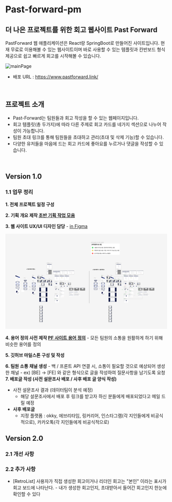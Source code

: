 # Past-forward-pm

## 더 나은 프로젝트를 위한 회고 웹사이트 Past Forward
PastForward 웹 애플리케이션은 React랑 SpringBoot로 만들어진 사이트입니다. 현재 무료로 이용해볼 수 있는 웹사이트이며 바로 사용할 수 있는 템플릿과 칸반보드 형식 제공으로 쉽고 빠르게 회고를 시작해볼 수 있습니다.

![mainPage](https://github.com/donga-it-club/past-forward-frontend/assets/138123134/b19cc815-677f-42e8-ab35-f7acfa4bf988)


- 배포 URL : https://www.pastforward.link/

<br>

## 프로젝트 소개

- Past-Forward는 팀원들과 회고 작성을 할 수 있는 웹페이지입니다.
- 회고 템플릿(총 두가지)에 따라 다른 주제로 회고 카드를 네가지 섹션으로 나누어 작성이 가능합니다.
- 팀원 초대 링크를 통해 팀원들을 초대하고 관리(초대 및 삭제 기능)할 수 있습니다.
- 다양한 유저들을 마음에 드는 회고 카드에 좋아요를 누르거나 댓글을 작성할 수 있습니다.

<br>


## Version 1.0
### 1.1 업무 정리

**1. 전체 프로젝트 일정 구성**  

**2. 기획 개요 제작 [**초반 기획 작업 모음**](https://www.notion.so/e7ff61f1a34f4edcba21b3d08666e43d?pvs=21)** 

**3. 웹 사이트 UX/UI 디자인 담당** - [in Figma](https://www.figma.com/file/zJaBNvTvLlG0d9h5TILICj/Past-Forward-Web-Site?type=design&node-id=524%3A9733&mode=design&t=B3sGfj94IRz1BbZV-1)

![Figma 작업창](./images/Figma.png)


**4. 용어 정의 사전 제작 [PF 사이트 용어 정의](https://www.notion.so/PF-2a9d6f970ba544d980fce11501fba1d7?pvs=21)** 
    - 모든 팀원의 소통을 원활하게 하기 위해 비슷한 용어를 정의
      
**5. 깃허브 마일스톤 구성 및 작성**


**6. 팀원 소통 채널 생성**
    - 백 / 프론트 API 연결 시, 소통이 필요할 것으로 예상되어 생성한 채널
    - ex) [BE] → [FE] 와 같은 형식으로 글을 작성하여 질문사항을 남기도록 요청
**7. 배포글 작성 (사전 설문조사 배포 / 사후 배포 글 양식 작성)**

- 사전 설문조사 결과 (데이터팀이 분석 예정)
    - 해당 설문조사에서 배포 후 링크를 받고자 하신 분들에게 배포되었다고 메일 드릴 예정
- **사후 배포글**
    - 지정 플랫폼 : okky, 에브리타임, 링커리어, 인스타그램(각 지인들에게 비공식적으로), 카카오톡(각 지인들에게 비공식적으로)


## Version 2.0
### 2.1 개선 사항

### 2.2 추가 사항

- [RetroList] 사용자가 직접 생성한 회고이거나 리더인 회고는 "본인" 이라는 표시가 회고 보드에 나타난다.
      - 내가 생성한 회고인지, 초대받아서 들어간 회고인지 한눈에 확인할 수 있다
